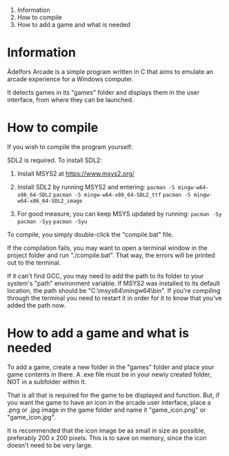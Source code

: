 1. Information
2. How to compile
3. How to add a game and what is needed

# Information
Ädelfors Arcade is a simple program written in C that aims to emulate an arcade experience for a Windows computer.

It detects games in its "games" folder and displays them in the user interface, from where they can be launched.

# How to compile
If you wish to compile the program yourself:

SDL2 is required. To install SDL2:

1. Install MSYS2 at https://www.msys2.org/

2. Install SDL2 by running MSYS2 and entering:
	`pacman -S mingw-w64-x86_64-SDL2`
	`pacman -S mingw-w64-x86_64-SDL2_ttf`
	`pacman -S mingw-w64-x86_64-SDL2_image`

3. For good measure, you can keep MSYS updated by running:
	`pacman -Sy`
	`pacman -Syy`
	`pacman -Syu`

To compile, you simply double-click the "compile.bat" file.

If the compilation fails, you may want to open a terminal window in the project folder and run "./compile.bat". That way, the errors will be printed out to the terminal.

If it can't find GCC, you may need to add the path to its folder to your system's "path" environment variable. If MSYS2 was installed to its default location, the path should be "C:\msys64\mingw64\bin". If you're compiling through the terminal you need to restart it in order for it to know that you've added the path now.

# How to add a game and what is needed
To add a game, create a new folder in the "games" folder and place your game contents in there. A .exe file must be in your newly created folder, NOT in a subfolder within it.

That is all that is required for the game to be displayed and function. But, if you want the game to have an icon in the arcade user interface, place a .png or .jpg image in the game folder and name it "game_icon.png" or "game_icon.jpg".

It is recommended that the icon image be as small in size as possible, preferably 200 x 200 pixels. This is to save on memory, since the icon doesn't need to be very large.